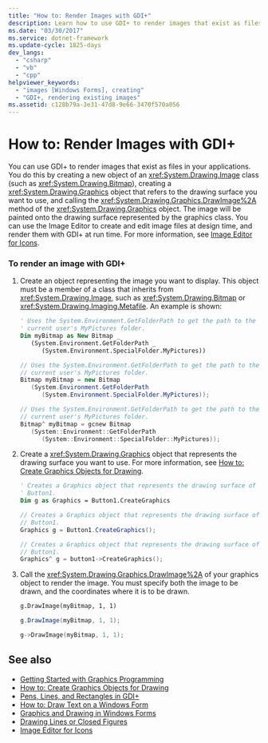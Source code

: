```yaml
---
title: "How to: Render Images with GDI+"
description: Learn how to use GDI+ to render images that exist as files in applications using objects and the System.Drawing.Graphics.DrawImage method.
ms.date: "03/30/2017"
ms.service: dotnet-framework
ms.update-cycle: 1825-days
dev_langs:
  - "csharp"
  - "vb"
  - "cpp"
helpviewer_keywords:
  - "images [Windows Forms], creating"
  - "GDI+, rendering existing images"
ms.assetid: c128b79a-3e31-47d8-9e66-3470f570a056
---
```

# How to: Render Images with GDI+

You can use GDI+ to render images that exist as files in your applications. You do this by creating a new object of an <xref:System.Drawing.Image> class (such as <xref:System.Drawing.Bitmap>), creating a <xref:System.Drawing.Graphics> object that refers to the drawing surface you want to use, and calling the <xref:System.Drawing.Graphics.DrawImage%2A> method of the <xref:System.Drawing.Graphics> object. The image will be painted onto the drawing surface represented by the graphics class. You can use the Image Editor to create and edit image files at design time, and render them with GDI+ at run time. For more information, see [Image Editor for Icons](/cpp/windows/image-editor-for-icons).

### To render an image with GDI+

1. Create an object representing the image you want to display. This object must be a member of a class that inherits from <xref:System.Drawing.Image>, such as <xref:System.Drawing.Bitmap> or <xref:System.Drawing.Imaging.Metafile>. An example is shown:

    ```vb
    ' Uses the System.Environment.GetFolderPath to get the path to the
    ' current user's MyPictures folder.
    Dim myBitmap as New Bitmap _
       (System.Environment.GetFolderPath _
          (System.Environment.SpecialFolder.MyPictures))
    ```

    ```csharp
    // Uses the System.Environment.GetFolderPath to get the path to the
    // current user's MyPictures folder.
    Bitmap myBitmap = new Bitmap
       (System.Environment.GetFolderPath
          (System.Environment.SpecialFolder.MyPictures));
    ```

    ```cpp
    // Uses the System.Environment.GetFolderPath to get the path to the
    // current user's MyPictures folder.
    Bitmap^ myBitmap = gcnew Bitmap
       (System::Environment::GetFolderPath
          (System::Environment::SpecialFolder::MyPictures));
    ```

2. Create a <xref:System.Drawing.Graphics> object that represents the drawing surface you want to use. For more information, see [How to: Create Graphics Objects for Drawing](how-to-create-graphics-objects-for-drawing.md).

    ```vb
    ' Creates a Graphics object that represents the drawing surface of
    ' Button1.
    Dim g as Graphics = Button1.CreateGraphics
    ```

    ```csharp
    // Creates a Graphics object that represents the drawing surface of
    // Button1.
    Graphics g = Button1.CreateGraphics();
    ```

    ```cpp
    // Creates a Graphics object that represents the drawing surface of
    // Button1.
    Graphics^ g = button1->CreateGraphics();
    ```

3. Call the <xref:System.Drawing.Graphics.DrawImage%2A> of your graphics object to render the image. You must specify both the image to be drawn, and the coordinates where it is to be drawn.

    ```vb
    g.DrawImage(myBitmap, 1, 1)
    ```

    ```csharp
    g.DrawImage(myBitmap, 1, 1);
    ```

    ```cpp
    g->DrawImage(myBitmap, 1, 1);
    ```

## See also

- [Getting Started with Graphics Programming](getting-started-with-graphics-programming.md)
- [How to: Create Graphics Objects for Drawing](how-to-create-graphics-objects-for-drawing.md)
- [Pens, Lines, and Rectangles in GDI+](pens-lines-and-rectangles-in-gdi.md)
- [How to: Draw Text on a Windows Form](how-to-draw-text-on-a-windows-form.md)
- [Graphics and Drawing in Windows Forms](graphics-and-drawing-in-windows-forms.md)
- [Drawing Lines or Closed Figures](/cpp/windows/drawing-lines-or-closed-figures-image-editor-for-icons)
- [Image Editor for Icons](/cpp/windows/image-editor-for-icons)
